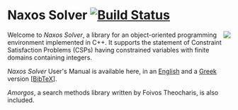 # Naxos Solver [![Build Status](https://travis-ci.org/pothitos/naxos.svg?branch=master)](https://travis-ci.org/pothitos/naxos)

<img src="https://rawgit.com/pothitos/naxos-solver/master/manual/logo/logo.svg" align="right">

Welcome to _Naxos Solver_, a library for an object-oriented programming
environment implemented in C++. It supports the statement of Constraint
Satisfaction Problems (CSPs) having constrained variables with finite
domains containing integers.

_Naxos Solver_ User's Manual is available here, in an
[English](http://di.uoa.gr/~pothitos/naxos/naxos_en.pdf) and a
[Greek](http://di.uoa.gr/~pothitos/naxos/naxos_el.pdf) version
[[BibTeX](manual/naxos.bib)].

_Amorgos_, a search methods library written by Foivos Theocharis, is
also included.
